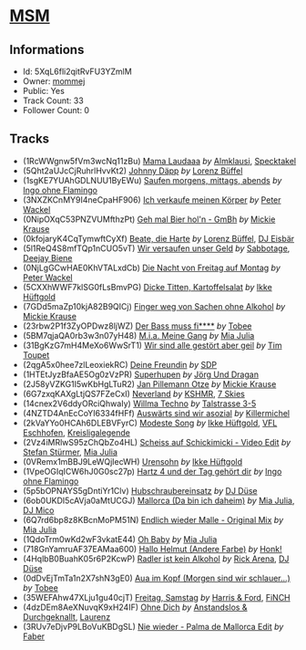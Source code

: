 # [MSM](https://open.spotify.com/playlist/5XqL6fli2qitRvFU3YZmlM)
## Informations
<!-- META_BEGIN -->
- Id: 5XqL6fli2qitRvFU3YZmlM
- Owner: [mommej](https://open.spotify.com/user/mommej)
- Public: Yes
- Track Count: 33
- Follower Count: 0
<!-- META_END -->


## Tracks
<!-- TRACK_LIST_BEGIN -->
- (1RcWWgnw5fVm3wcNq11zBu) [Mama Laudaaa](https://open.spotify.com/track/1RcWWgnw5fVm3wcNq11zBu) *by* [Almklausi](https://open.spotify.com/artist/3f56dbtoRz7bucWJUeofzK), [Specktakel](https://open.spotify.com/artist/1ErIf1pAAaw5upKsCbqhzz)
- (5Qht2aUJcCjRuhrlHvvKt2) [Johnny Däpp](https://open.spotify.com/track/5Qht2aUJcCjRuhrlHvvKt2) *by* [Lorenz Büffel](https://open.spotify.com/artist/6dKYo2aegt1Cpez6tyd2ai)
- (1sgKE7YUAhGDLNUU1ByEWu) [Saufen morgens, mittags, abends](https://open.spotify.com/track/1sgKE7YUAhGDLNUU1ByEWu) *by* [Ingo ohne Flamingo](https://open.spotify.com/artist/7lXp4ROmwdbOD7Q3P8sHLE)
- (3NXZKCnMY9I4neCpaHF906) [Ich verkaufe meinen Körper](https://open.spotify.com/track/3NXZKCnMY9I4neCpaHF906) *by* [Peter Wackel](https://open.spotify.com/artist/2AkhLtPZf3dPJZRrXqBqXb)
- (0NipOXqC53PNZVUMfthzPt) [Geh mal Bier hol'n - GmBh](https://open.spotify.com/track/0NipOXqC53PNZVUMfthzPt) *by* [Mickie Krause](https://open.spotify.com/artist/0cXE2SrE0M4Vn7F2NVzG6q)
- (0kfojaryK4CqTymwftCyXf) [Beate, die Harte](https://open.spotify.com/track/0kfojaryK4CqTymwftCyXf) *by* [Lorenz Büffel](https://open.spotify.com/artist/6dKYo2aegt1Cpez6tyd2ai), [DJ Eisbär](https://open.spotify.com/artist/2AXOwfE3fm6FOvlBfqOXp0)
- (5l1ReQ4S8mfTQp1nCUO5vT) [Wir versaufen unser Geld](https://open.spotify.com/track/5l1ReQ4S8mfTQp1nCUO5vT) *by* [Sabbotage](https://open.spotify.com/artist/0wthMVPZokXfreetdLFWaw), [Deejay Biene](https://open.spotify.com/artist/2obzfxrWEiXn633IlyKjcC)
- (0NjLgGCwHAE0KhVTALxdCb) [Die Nacht von Freitag auf Montag](https://open.spotify.com/track/0NjLgGCwHAE0KhVTALxdCb) *by* [Peter Wackel](https://open.spotify.com/artist/2AkhLtPZf3dPJZRrXqBqXb)
- (5CXXhWWF7klSG0fLsBmvPG) [Dicke Titten, Kartoffelsalat](https://open.spotify.com/track/5CXXhWWF7klSG0fLsBmvPG) *by* [Ikke Hüftgold](https://open.spotify.com/artist/2ctUnxn4qlNB9rYMyKJuMf)
- (7GDd5maZp10kjA82B9QICj) [Finger weg von Sachen ohne Alkohol](https://open.spotify.com/track/7GDd5maZp10kjA82B9QICj) *by* [Mickie Krause](https://open.spotify.com/artist/0cXE2SrE0M4Vn7F2NVzG6q)
- (23rbw2P1f3ZyOPDwz8ljWZ) [Der Bass muss fi****](https://open.spotify.com/track/23rbw2P1f3ZyOPDwz8ljWZ) *by* [Tobee](https://open.spotify.com/artist/5HvFk00KrkDIPJuzSLFd0r)
- (5BM7qjaQA0rb3w3n07yH48) [M.i.a. Meine Gang](https://open.spotify.com/track/5BM7qjaQA0rb3w3n07yH48) *by* [Mia Julia](https://open.spotify.com/artist/3tN4jv8IaO9UAKTWqpXaV4)
- (31BgKzG7mH4MeXo6WwSrT1) [Wir sind alle gestört aber geil](https://open.spotify.com/track/31BgKzG7mH4MeXo6WwSrT1) *by* [Tim Toupet](https://open.spotify.com/artist/6bt8AKXF0E1m0IoI0o5I4N)
- (2qgA5x0hee7zlLeoxiekRC) [Deine Freundin](https://open.spotify.com/track/2qgA5x0hee7zlLeoxiekRC) *by* [SDP](https://open.spotify.com/artist/1EfwyuCzDQpCslZc8C9gkG)
- (1HTEtJyzBfaAE5Og0zVzPR) [Superhupen](https://open.spotify.com/track/1HTEtJyzBfaAE5Og0zVzPR) *by* [Jörg Und Dragan](https://open.spotify.com/artist/58mTddTFilVd1MrU851yHm)
- (2J58yVZKG1I5wKbHgLTuR2) [Jan Pillemann Otze](https://open.spotify.com/track/2J58yVZKG1I5wKbHgLTuR2) *by* [Mickie Krause](https://open.spotify.com/artist/0cXE2SrE0M4Vn7F2NVzG6q)
- (6G7zxqKAXgLtjQS7FZeCxI) [Neverland](https://open.spotify.com/track/6G7zxqKAXgLtjQS7FZeCxI) *by* [KSHMR](https://open.spotify.com/artist/2wX6xSig4Rig5kZU6ePlWe), [7 Skies](https://open.spotify.com/artist/2mmqhYDTD0weseyXUf1QJ5)
- (14cnex2V6ddyORciQhwaIy) [Willma Techno](https://open.spotify.com/track/14cnex2V6ddyORciQhwaIy) *by* [Talstrasse 3-5](https://open.spotify.com/artist/3feOSXm5By7BCxuBwa2wbb)
- (4NZTD4AnEcCoYI6334fHFf) [Auswärts sind wir asozial](https://open.spotify.com/track/4NZTD4AnEcCoYI6334fHFf) *by* [Killermichel](https://open.spotify.com/artist/43HoYloPRWQg1de2tqvDxk)
- (2kVaYYo0HCAh6DLEBVFyrC) [Modeste Song](https://open.spotify.com/track/2kVaYYo0HCAh6DLEBVFyrC) *by* [Ikke Hüftgold](https://open.spotify.com/artist/2ctUnxn4qlNB9rYMyKJuMf), [VFL Eschhofen](https://open.spotify.com/artist/4qTG4MZtW89MeRuLkBzbbB), [Kreisligalegende](https://open.spotify.com/artist/4gH1d6uZiIbhiUUJoHsd8f)
- (2Vz4iMRlwS95zChQbZo4HL) [Scheiss auf Schickimicki - Video Edit](https://open.spotify.com/track/2Vz4iMRlwS95zChQbZo4HL) *by* [Stefan Stürmer](https://open.spotify.com/artist/6jvJeMzlBK7kW5LQUePR6q), [Mia Julia](https://open.spotify.com/artist/3tN4jv8IaO9UAKTWqpXaV4)
- (0VRemx1mBBJ9LeWQjIecWH) [Urensohn](https://open.spotify.com/track/0VRemx1mBBJ9LeWQjIecWH) *by* [Ikke Hüftgold](https://open.spotify.com/artist/2ctUnxn4qlNB9rYMyKJuMf)
- (1VpeOGIqICW6hJ0G0sc27p) [Hartz 4 und der Tag gehört dir](https://open.spotify.com/track/1VpeOGIqICW6hJ0G0sc27p) *by* [Ingo ohne Flamingo](https://open.spotify.com/artist/7lXp4ROmwdbOD7Q3P8sHLE)
- (5p5bOPNAYS5gDntiYr1Clv) [Hubschraubereinsatz](https://open.spotify.com/track/5p5bOPNAYS5gDntiYr1Clv) *by* [DJ Düse](https://open.spotify.com/artist/05rSvf1zNgSF9sQa5ulkFs)
- (6ob0UKDI5cAVja0aMtUCGJ) [Mallorca (Da bin ich daheim)](https://open.spotify.com/track/6ob0UKDI5cAVja0aMtUCGJ) *by* [Mia Julia](https://open.spotify.com/artist/3tN4jv8IaO9UAKTWqpXaV4), [DJ Mico](https://open.spotify.com/artist/2hnLw3WnOWhhbQo5uCG04D)
- (6Q7rd6bp8z8KBcnMoPM51N) [Endlich wieder Malle - Original Mix](https://open.spotify.com/track/6Q7rd6bp8z8KBcnMoPM51N) *by* [Mia Julia](https://open.spotify.com/artist/3tN4jv8IaO9UAKTWqpXaV4)
- (1QdoTrm0wKd2wF3vkatE44) [Oh Baby](https://open.spotify.com/track/1QdoTrm0wKd2wF3vkatE44) *by* [Mia Julia](https://open.spotify.com/artist/3tN4jv8IaO9UAKTWqpXaV4)
- (718GnYamruAF37EAMaa600) [Hallo Helmut (Andere Farbe)](https://open.spotify.com/track/718GnYamruAF37EAMaa600) *by* [Honk!](https://open.spotify.com/artist/24UmQq4ccfSLpXXurb40ig)
- (4HqlbB0BuahK05r6P2KcwP) [Radler ist kein Alkohol](https://open.spotify.com/track/4HqlbB0BuahK05r6P2KcwP) *by* [Rick Arena](https://open.spotify.com/artist/6VNu7T77rq5v76M4pzaRwD), [DJ Düse](https://open.spotify.com/artist/05rSvf1zNgSF9sQa5ulkFs)
- (0dDvEjTmTa1n2X7shN3gE0) [Aua im Kopf (Morgen sind wir schlauer...)](https://open.spotify.com/track/0dDvEjTmTa1n2X7shN3gE0) *by* [Tobee](https://open.spotify.com/artist/5HvFk00KrkDIPJuzSLFd0r)
- (35WEFAhw47XLju1gu40cjT) [Freitag, Samstag](https://open.spotify.com/track/35WEFAhw47XLju1gu40cjT) *by* [Harris & Ford](https://open.spotify.com/artist/4FDj6mh458K7m9Txwyj2rt), [FiNCH](https://open.spotify.com/artist/1ZyqnbV7Brg5LgyS4EZCUD)
- (4dzDEm8AeXNuvqK9xH24IF) [Ohne Dich](https://open.spotify.com/track/4dzDEm8AeXNuvqK9xH24IF) *by* [Anstandslos & Durchgeknallt](https://open.spotify.com/artist/5R8zS6ofKclznKk3ffudoO), [Laurenz](https://open.spotify.com/artist/2SxLNXXcBhIYkH8EkSfJm5)
- (3RUv7eDjvP9LBoVuKBDgSL) [Nie wieder - Palma de Mallorca Edit](https://open.spotify.com/track/3RUv7eDjvP9LBoVuKBDgSL) *by* [Faber](https://open.spotify.com/artist/0k70gnDBLPirCltbTzoxuM)
<!-- TRACK_LIST_END -->
